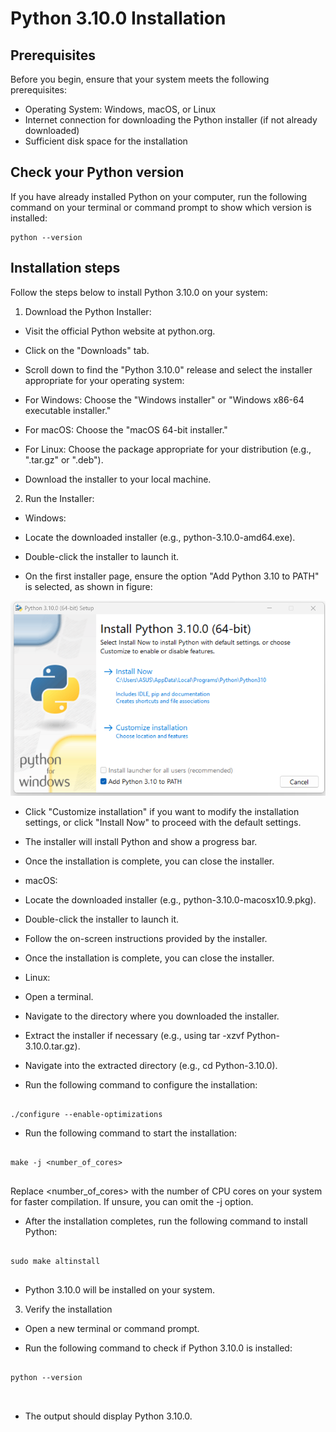 # Python 3.10.0 Installation

## Prerequisites

Before you begin, ensure that your system meets the following prerequisites:

- Operating System: Windows, macOS, or Linux
- Internet connection for downloading the Python installer (if not already downloaded)
- Sufficient disk space for the installation

## Check your Python version

If you have already installed Python on your computer, run the following command on your terminal or command prompt to show which version is installed:

```
python --version

```

## Installation steps

Follow the steps below to install Python 3.10.0 on your system:

1. Download the Python Installer:

- Visit the official Python website at python.org.
		
- Click on the "Downloads" tab.
		
- Scroll down to find the "Python 3.10.0" release and select the installer appropriate for your operating system:
		
- For Windows: Choose the "Windows installer" or "Windows x86-64 executable installer."
			
- For macOS: Choose the "macOS 64-bit installer."
			
- For Linux: Choose the package appropriate for your distribution (e.g., ".tar.gz" or ".deb").
			
- Download the installer to your local machine.
		
2.  Run the Installer:

- Windows:
		
- Locate the downloaded installer (e.g., python-3.10.0-amd64.exe).
		 
- Double-click the installer to launch it.
		 
- On the first installer page, ensure the option "Add Python 3.10 to PATH" is selected, as shown in figure:
		 
![Python_setup](/images/Python_setup.png "Add Python to PATH")
		 
- Click "Customize installation" if you want to modify the installation settings, or click "Install Now" to proceed with the default settings.
		 
- The installer will install Python and show a progress bar.
		 
- Once the installation is complete, you can close the installer.

- macOS:
		
- Locate the downloaded installer (e.g., python-3.10.0-macosx10.9.pkg).
		 
- Double-click the installer to launch it.
		 
- Follow the on-screen instructions provided by the installer.
		 
- Once the installation is complete, you can close the installer.

- Linux:
		
- Open a terminal.
		 
- Navigate to the directory where you downloaded the installer.
		 
- Extract the installer if necessary (e.g., using tar -xzvf Python-3.10.0.tar.gz).
		 
- Navigate into the extracted directory (e.g., cd Python-3.10.0).
		 
- Run the following command to configure the installation:
		  
```
		  
./configure --enable-optimizations

```
		  
- Run the following command to start the installation: 
		  
```
		  
make -j <number_of_cores>


```
		  
Replace <number_of_cores> with the number of CPU cores on your system for faster compilation. If unsure, you can omit the -j option.
		  
- After the installation completes, run the following command to install Python:

```
		  
sudo make altinstall


```
		  
- Python 3.10.0 will be installed on your system. 		  

3.	Verify the installation	 

- Open a new terminal or command prompt.
		
- Run the following command to check if Python 3.10.0 is installed:
		
```
		  
python --version



```
		
- The output should display Python 3.10.0. 		